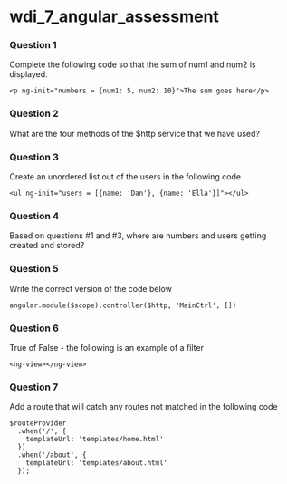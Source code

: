 wdi_7_angular_assessment
========================

### Question 1

Complete the following code so that the sum of num1 and num2 is displayed.

`<p ng-init="numbers = {num1: 5, num2: 10}">The sum goes here</p>`

### Question 2

What are the four methods of the $http service that we have used?

### Question 3

Create an unordered list out of the users in the following code

`<ul ng-init="users = [{name: 'Dan'}, {name: 'Ella'}]"></ul>`

### Question 4

Based on questions #1 and #3, where are numbers and users getting created and stored?

### Question 5

Write the correct version of the code below

`angular.module($scope).controller($http, 'MainCtrl', [])`

### Question 6

True of False - the following is an example of a filter

`<ng-view></ng-view>`

### Question 7

Add a route that will catch any routes not matched in the following code

```
$routeProvider
  .when('/', {
    templateUrl: 'templates/home.html'
  })
  .when('/about', {
    templateUrl: 'templates/about.html'
  });
```
